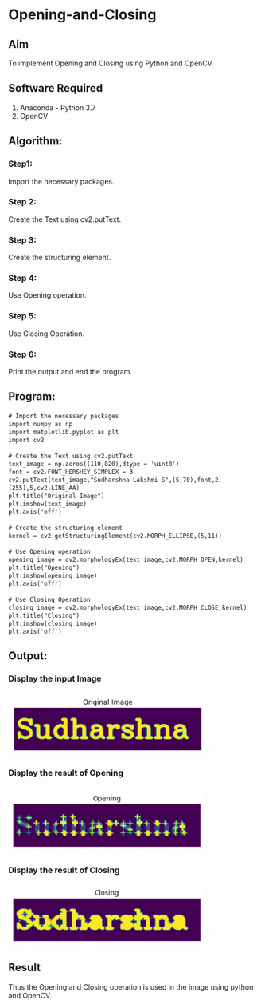 # Opening-and-Closing

## Aim
To implement Opening and Closing using Python and OpenCV.

## Software Required
1. Anaconda - Python 3.7
2. OpenCV
## Algorithm:
### Step1:
Import the necessary packages.
### Step 2:
Create the Text using cv2.putText.
### Step 3:
Create the structuring element.
### Step 4:
Use Opening operation.
### Step 5:
Use Closing Operation.
### Step 6:
Print the output and end the program.

## Program:
```
# Import the necessary packages
import numpy as np
import matplotlib.pyplot as plt
import cv2

# Create the Text using cv2.putText
text_image = np.zeros((110,820),dtype = 'uint8')
font = cv2.FONT_HERSHEY_SIMPLEX = 3
cv2.putText(text_image,"Sudharshna Lakshmi S",(5,70),font,2,(255),5,cv2.LINE_AA)
plt.title("Original Image")
plt.imshow(text_image)
plt.axis('off')

# Create the structuring element
kernel = cv2.getStructuringElement(cv2.MORPH_ELLIPSE,(5,11))

# Use Opening operation
opening_image = cv2.morphologyEx(text_image,cv2.MORPH_OPEN,kernel)
plt.title("Opening")
plt.imshow(opening_image)
plt.axis('off')

# Use Closing Operation
closing_image = cv2.morphologyEx(text_image,cv2.MORPH_CLOSE,kernel)
plt.title("Closing")
plt.imshow(closing_image)
plt.axis('off')
```
## Output:

### Display the input Image
![](1.png)

### Display the result of Opening
![](2.png)

### Display the result of Closing
![](3.png)

## Result
Thus the Opening and Closing operation is used in the image using python and OpenCV.
